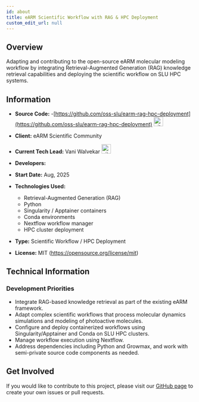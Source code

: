 ```yaml
---
id: about
title: eARM Scientific Workflow with RAG & HPC Deployment
custom_edit_url: null
---
```


## Overview

Adapting and contributing to the open-source eARM molecular modeling workflow by integrating Retrieval-Augmented Generation (RAG) knowledge retrieval capabilities and deploying the scientific workflow on SLU HPC systems.

## Information

- **Source Code:** -[https://github.com/oss-slu/earm-rag-hpc-deployment](https://github.com/oss-slu/earm-rag-hpc-deployment) [<img src="/img/git-alt.svg" alt="git" width="25" height="25" />](https://github.com/oss-slu/earm-rag-hpc-deployment)
- **Client:** eARM Scientific Community
- **Current Tech Lead:** Vani Walvekar [<img src="/img/github.svg" alt="github" width="25" height="25" />](https://github.com/vani-walvekar1494)
- **Developers:**

- **Start Date:** Aug, 2025
- **Technologies Used:**
  - Retrieval-Augmented Generation (RAG)
  - Python
  - Singularity / Apptainer containers
  - Conda environments
  - Nextflow workflow manager
  - HPC cluster deployment
- **Type:** Scientific Workflow / HPC Deployment
- **License:** MIT (https://opensource.org/license/mit)

## Technical Information

### Development Priorities

- Integrate RAG-based knowledge retrieval as part of the existing eARM framework.
- Adapt complex scientific workflows that process molecular dynamics simulations and modeling of photoactive molecules.
- Configure and deploy containerized workflows using Singularity/Apptainer and Conda on SLU HPC clusters.
- Manage workflow execution using Nextflow.
- Address dependencies including Python and Growmax, and work with semi-private source code components as needed.

## Get Involved

If you would like to contribute to this project, please visit our [GitHub page](https://github.com/oss-slu/earm-rag-hpc-deployment) to create your own issues or pull requests.

